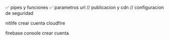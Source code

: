 
✅ pipes  y funciones
✅ parametros url
// publicacion y cdn
// configuracion de seguridad

nitlife
crear cuenta cloudfire

 firebase console crear cuenta
